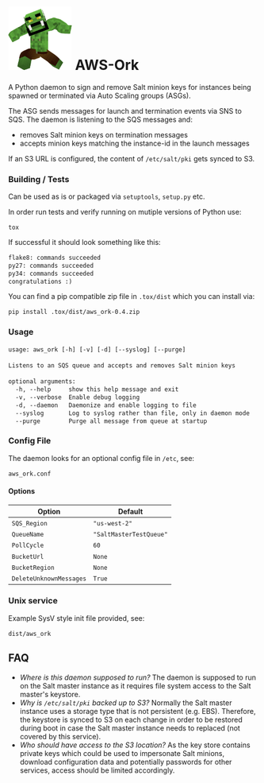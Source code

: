 # ![Logo](https://github.com/TriNimbus/aws-ork/blob/master/logo.png) AWS-Ork
A Python daemon to sign and remove Salt minion keys for instances being spawned
or terminated via Auto Scaling groups (ASGs).

The ASG sends messages for launch and termination events via SNS to SQS.
The daemon is listening to the SQS messages and:  
- removes Salt minion keys on termination messages
- accepts minion keys matching the instance-id in the launch messages

If an S3 URL is configured, the content of `/etc/salt/pki` gets synced to S3.

### Building / Tests
Can be used as is or packaged via `setuptools`, `setup.py` etc.

In order run tests and verify running on mutiple versions of Python use:
```
tox
```
If successful it should look something like this:
```
flake8: commands succeeded
py27: commands succeeded
py34: commands succeeded
congratulations :)
```
You can find a pip compatible zip file in `.tox/dist`
which you can install via:
```
pip install .tox/dist/aws_ork-0.4.zip
```

### Usage

```
usage: aws_ork [-h] [-v] [-d] [--syslog] [--purge]

Listens to an SQS queue and accepts and removes Salt minion keys

optional arguments:
  -h, --help     show this help message and exit
  -v, --verbose  Enable debug logging
  -d, --daemon   Daemonize and enable logging to file
  --syslog       Log to syslog rather than file, only in daemon mode
  --purge        Purge all message from queue at startup
```

### Config File
The daemon looks for an optional config file in `/etc`, see:
```
aws_ork.conf
```

#### Options

| Option                  | Default                  |
| ----------------------- | ------------------------ |
| `SQS_Region`            |  `"us-west-2"`           |
| `QueueName`             |  `"SaltMasterTestQueue"` |
| `PollCycle`             |  `60`                    |
| `BucketUrl`             |  `None`                  |
| `BucketRegion`          |  `None`                  |
| `DeleteUnknownMessages` |  `True`                  |


### Unix service
Example SysV style init file provided, see:
```
dist/aws_ork
```

## FAQ

- *Where is this daemon supposed to run?*
  The daemon is supposed to run on the Salt master instance as it requires file system access to the Salt master's keystore.
- *Why is `/etc/salt/pki` backed up to S3?*
  Normally the Salt master instance uses a storage type that is not persistent (e.g. EBS). Therefore, the keystore is synced to S3 on each change in order to be restored during boot in case the Salt master instance needs to replaced (not covered by this service).
- *Who should have access to the S3 location?*
  As the key store contains private keys which could be used to impersonate Salt minions, download configuration data and potentially passwords for other services, access should be limited accordingly.
